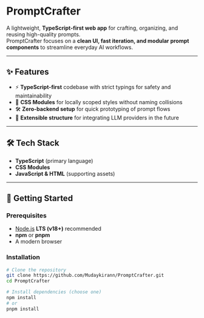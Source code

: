 # PromptCrafter

A lightweight, **TypeScript-first web app** for crafting, organizing, and reusing high-quality prompts.  
PromptCrafter focuses on a **clean UI, fast iteration, and modular prompt components** to streamline everyday AI workflows.

---

## ✨ Features
- ⚡ **TypeScript-first** codebase with strict typings for safety and maintainability  
- 🎨 **CSS Modules** for locally scoped styles without naming collisions  
- 🛠️ **Zero-backend setup** for quick prototyping of prompt flows  
- 🔌 **Extensible structure** for integrating LLM providers in the future  

---

## 🛠️ Tech Stack
- **TypeScript** (primary language)  
- **CSS Modules**  
- **JavaScript & HTML** (supporting assets)  

---

## 🚀 Getting Started

### Prerequisites
- [Node.js](https://nodejs.org/) **LTS (v18+)** recommended  
- **npm** or **pnpm**  
- A modern browser  

### Installation
```bash
# Clone the repository
git clone https://github.com/Mudaykirann/PromptCrafter.git
cd PromptCrafter

# Install dependencies (choose one)
npm install
# or
pnpm install
